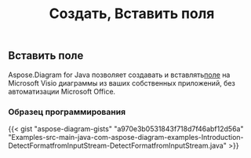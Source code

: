 ﻿---
title: Создать, Вставить поля
type: docs
weight: 10
url: /ru/java/create-insert-fields/
description: Как создавать, вставлять поля с помощью Java Diagram API.
---
## **Вставить поле**
 Aspose.Diagram for Java позволяет создавать и вставлять[поле](https://reference.aspose.com/diagram/java/com.aspose.diagram/field) на Microsoft Visio диаграммы из ваших собственных приложений, без автоматизации Microsoft Office.
### **Образец программирования**
{{< gist "aspose-diagram-gists" "a970e3b0531843f718d7f46abf12d56a" "Examples-src-main-java-com-aspose-diagram-examples-Introduction-DetectFormatfromInputStream-DetectFormatfromInputStream.java" >}}

